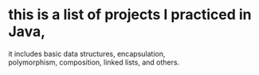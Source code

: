 # this is a list of projects I practiced in Java, 
it includes basic data structures, encapsulation,  
polymorphism, composition, linked lists, and others.
